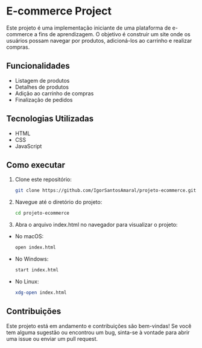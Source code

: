 # E-commerce Project

Este projeto é uma implementação iniciante de uma plataforma de e-commerce a fins de aprendizagem. O objetivo é construir um site onde os usuários possam navegar por produtos, adicioná-los ao carrinho e realizar compras. 

## Funcionalidades

- Listagem de produtos
- Detalhes de produtos
- Adição ao carrinho de compras
- Finalização de pedidos

## Tecnologias Utilizadas

- HTML
- CSS
- JavaScript

## Como executar

1. Clone este repositório:
   ```bash
   git clone https://github.com/IgorSantosAmaral/projeto-ecommerce.git

2. Navegue até o diretório do projeto:
    ```bash
    cd projeto-ecommerce

3. Abra o arquivo index.html no navegador para visualizar o projeto:

- No macOS:
    ```bash
    open index.html

- No Windows:
    ```bash
    start index.html

- No Linux:
    ```bash
    xdg-open index.html

## Contribuições
Este projeto está em andamento e contribuições são bem-vindas! Se você tem alguma sugestão ou encontrou um bug, sinta-se à vontade para abrir uma issue ou enviar um pull request.